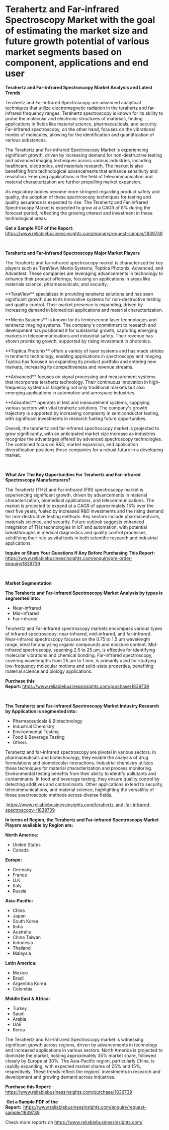 <p><h1>Terahertz and Far-infrared Spectroscopy Market with the goal of estimating the market size and future growth potential of various market segments based on component, applications and end user</h1></p><p><strong>Terahertz and Far-infrared Spectroscopy Market Analysis and Latest Trends</strong></p>
<p><p>Terahertz and Far-infrared Spectroscopy are advanced analytical techniques that utilize electromagnetic radiation in the terahertz and far-infrared frequency ranges. Terahertz spectroscopy is known for its ability to probe the molecular and electronic structures of materials, finding applications in fields like material science, pharmaceuticals, and security. Far-infrared spectroscopy, on the other hand, focuses on the vibrational modes of molecules, allowing for the identification and quantification of various substances.</p><p>The Terahertz and Far-infrared Spectroscopy Market is experiencing significant growth, driven by increasing demand for non-destructive testing and advanced imaging techniques across various industries, including healthcare, electronics, and materials research. The market is also benefiting from technological advancements that enhance sensitivity and resolution. Emerging applications in the field of telecommunication and material characterization are further propelling market expansion.</p><p>As regulatory bodies become more stringent regarding product safety and quality, the adoption of these spectroscopy techniques for testing and quality assurance is expected to rise. The Terahertz and Far-infrared Spectroscopy Market is expected to grow at a CAGR of 8% during the forecast period, reflecting the growing interest and investment in these technological areas.</p></p>
<p><strong>Get a Sample PDF of the Report:&nbsp;</strong> <a href="https://www.reliablebusinessinsights.com/enquiry/request-sample/1839739?utm_campaign=2464&utm_medium=2&utm_source=Github&utm_content=ia&utm_term=28022025&utm_id=terahertz-and-far-infrared-spectroscopy">https://www.reliablebusinessinsights.com/enquiry/request-sample/1839739</a></p>
<p>&nbsp;</p>
<p><strong>Terahertz and Far-infrared Spectroscopy Major Market Players</strong></p>
<p><p>The Terahertz and far-infrared spectroscopy market is characterized by key players such as TeraView, Menlo Systems, Toptica Photonix, Advanced, and Advantest. These companies are leveraging advancements in technology to enhance their product offerings, focusing on applications in areas like materials science, pharmaceuticals, and security.</p><p>**TeraView** specializes in providing terahertz solutions and has seen significant growth due to its innovative systems for non-destructive testing and quality control. Their market presence is expanding, driven by increasing demand in biomedical applications and material characterization.</p><p>**Menlo Systems** is known for its femtosecond laser technologies and terahertz imaging systems. The company's commitment to research and development has positioned it for substantial growth, capturing emerging markets in telecommunications and industrial safety. Their revenue has shown promising growth, supported by rising investment in photonics.</p><p>**Toptica Photonix** offers a variety of laser systems and has made strides in terahertz technology, enabling applications in spectroscopy and imaging. Toptica has focused on expanding its product portfolio and entering new markets, increasing its competitiveness and revenue streams.</p><p>**Advanced** focuses on signal processing and measurement systems that incorporate terahertz technology. Their continuous innovation in high-frequency systems is targeting not only traditional markets but also emerging applications in automotive and aerospace industries.</p><p>**Advantest** operates in test and measurement systems, supplying various sectors with vital terahertz solutions. The company's growth trajectory is supported by increasing complexity in semiconductor testing, with significant investments in research fueling future opportunities.</p><p>Overall, the terahertz and far-infrared spectroscopy market is projected to grow significantly, with an anticipated market size increase as industries recognize the advantages offered by advanced spectroscopy technologies. The combined focus on R&D, market expansion, and application diversification positions these companies for a robust future in a developing market.</p></p>
<p>&nbsp;</p>
<p><strong>What Are The Key Opportunities For Terahertz and Far-infrared Spectroscopy Manufacturers?</strong></p>
<p><p>The Terahertz (THz) and Far-infrared (FIR) spectroscopy market is experiencing significant growth, driven by advancements in material characterization, biomedical applications, and telecommunications. The market is projected to expand at a CAGR of approximately 15% over the next five years, fueled by increased R&D investments and the rising demand for non-destructive testing methods. Key sectors include pharmaceuticals, materials science, and security. Future outlook suggests enhanced integration of THz technologies in IoT and automation, with potential breakthroughs in medical diagnostics and quality control processes, solidifying their role as vital tools in both scientific research and industrial applications.</p></p>
<p><strong>Inquire or Share Your Questions If Any Before Purchasing This Report:</strong> <a href="https://www.reliablebusinessinsights.com/enquiry/pre-order-enquiry/1839739?utm_campaign=2464&utm_medium=2&utm_source=Github&utm_content=ia&utm_term=28022025&utm_id=terahertz-and-far-infrared-spectroscopy">https://www.reliablebusinessinsights.com/enquiry/pre-order-enquiry/1839739</a></p>
<p>&nbsp;</p>
<p><strong>Market Segmentation</strong></p>
<p><strong>The Terahertz and Far-infrared Spectroscopy Market Analysis by types is segmented into:</strong></p>
<p><ul><li>Near-infrared</li><li>Mid-infrared</li><li>Far-infrared</li></ul></p>
<p><p>Terahertz and Far-infrared spectroscopy markets encompass various types of infrared spectroscopy: near-infrared, mid-infrared, and far-infrared. Near-infrared spectroscopy focuses on the 0.75 to 1.5 μm wavelength range, ideal for analyzing organic compounds and moisture content. Mid-infrared spectroscopy, spanning 2.5 to 25 μm, is effective for identifying molecular vibrations and chemical bonding. Far-infrared spectroscopy, covering wavelengths from 25 μm to 1 mm, is primarily used for studying low-frequency molecular motions and solid-state properties, benefiting material science and biology applications.</p></p>
<p><strong>Purchase this Report:&nbsp;</strong><a href="https://www.reliablebusinessinsights.com/purchase/1839739?utm_campaign=2464&utm_medium=2&utm_source=Github&utm_content=ia&utm_term=28022025&utm_id=terahertz-and-far-infrared-spectroscopy">https://www.reliablebusinessinsights.com/purchase/1839739</a></p>
<p>&nbsp;</p>
<p><strong>The Terahertz and Far-infrared Spectroscopy Market Industry Research by Application is segmented into:</strong></p>
<p><ul><li>Pharmaceuticals & Biotechnology</li><li>Industrial Chemistry</li><li>Environmental Testing</li><li>Food & Beverage Testing</li><li>Others</li></ul></p>
<p><p>Terahertz and far-infrared spectroscopy are pivotal in various sectors. In pharmaceuticals and biotechnology, they enable the analysis of drug formulations and biomolecular interactions. Industrial chemistry utilizes these techniques for material characterization and process monitoring. Environmental testing benefits from their ability to identify pollutants and contaminants. In food and beverage testing, they ensure quality control by detecting additives and contaminants. Other applications extend to security, telecommunications, and material science, highlighting the versatility of these spectroscopic methods across diverse fields.</p></p>
<p><a href="https://www.reliablebusinessinsights.com/terahertz-and-far-infrared-spectroscopy-r1839739?utm_campaign=2464&utm_medium=2&utm_source=Github&utm_content=ia&utm_term=28022025&utm_id=terahertz-and-far-infrared-spectroscopy">&nbsp;https://www.reliablebusinessinsights.com/terahertz-and-far-infrared-spectroscopy-r1839739</a></p>
<p><strong>In terms of Region, the Terahertz and Far-infrared Spectroscopy Market Players available by Region are:</strong></p>
<p>
    <p> <strong> North America: </strong>
        <ul>
            <li>United States</li>
            <li>Canada</li>
        </ul>
        </p> 
    <p> <strong> Europe: </strong>
        <ul>
            <li>Germany</li>
            <li>France</li>
            <li>U.K.</li>
            <li>Italy</li>
            <li>Russia</li>
        </ul>
        </p> 
    <p> <strong> Asia-Pacific: </strong>
        <ul>
            <li>China</li>
            <li>Japan</li>
            <li>South Korea</li>
            <li>India</li>
            <li>Australia</li>
            <li>China Taiwan</li>
            <li>Indonesia</li>
            <li>Thailand</li>
            <li>Malaysia</li>
        </ul>
        </p> 
    <p> <strong> Latin America: </strong>
        <ul>
            <li>Mexico</li>
            <li>Brazil</li>
            <li>Argentina Korea</li>
            <li>Colombia</li>
        </ul>
        </p> 
    <p> <strong> Middle East & Africa: </strong>
        <ul>
            <li>Turkey</li>
            <li>Saudi</li>
            <li>Arabia</li>
            <li>UAE</li>
            <li>Korea</li>
        </ul>
    </p>
    </p>
<p><p>The Terahertz and Far-Infrared Spectroscopy market is witnessing significant growth across regions, driven by advancements in technology and increased applications in various sectors. North America is projected to dominate the market, holding approximately 35% market share, followed closely by Europe at 30%. The Asia-Pacific region, particularly China, is rapidly expanding, with expected market shares of 25% and 15%, respectively. These trends reflect the regions' investments in research and development and growing demand across industries.</p></p>
<p><strong>Purchase this Report: </strong><a href="https://www.reliablebusinessinsights.com/purchase/1839739?utm_campaign=2464&utm_medium=2&utm_source=Github&utm_content=ia&utm_term=28022025&utm_id=terahertz-and-far-infrared-spectroscopy">https://www.reliablebusinessinsights.com/purchase/1839739</a></p>
<p>&nbsp;<strong>Get a Sample PDF of the Report:&nbsp;&nbsp;</strong><a href="https://www.reliablebusinessinsights.com/enquiry/request-sample/1839739?utm_campaign=2464&utm_medium=2&utm_source=Github&utm_content=ia&utm_term=28022025&utm_id=terahertz-and-far-infrared-spectroscopy">https://www.reliablebusinessinsights.com/enquiry/request-sample/1839739</a></p>
<p><strong></strong></p>
<p>Check more reports on <a href="https://www.reliablebusinessinsights.com/?utm_campaign=2464&utm_medium=2&utm_source=Github&utm_content=ia&utm_term=28022025&utm_id=terahertz-and-far-infrared-spectroscopy">https://www.reliablebusinessinsights.com/</a></p>